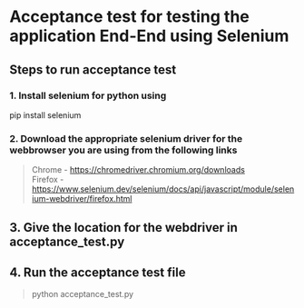# Acceptance test for testing the application End-End using Selenium

## Steps to run acceptance test

### 1. Install selenium for python using 

pip install selenium

### 2. Download the appropriate selenium driver for the webbrowser you are using from the following links

> Chrome - https://chromedriver.chromium.org/downloads<br>
> Firefox - https://www.selenium.dev/selenium/docs/api/javascript/module/selenium-webdriver/firefox.html<br>


## 3. Give the location for the webdriver in acceptance_test.py

## 4. Run the acceptance test file

> python acceptance_test.py
